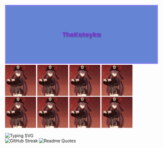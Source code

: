![](banner.png)
<img src="hu-tao-genshin-impact.gif" alt="а" width="102"/>
<img src="hu-tao-genshin-impact.gif" alt="у" width="102"/>
<img src="hu-tao-genshin-impact.gif" alt="меня" width="102"/>
<img src="hu-tao-genshin-impact.gif" alt="Ху" width="102"/>
<img src="hu-tao-genshin-impact.gif" alt="Тао" width="102"/>
<img src="hu-tao-genshin-impact.gif" alt="С1" width="102"/>
<img src="hu-tao-genshin-impact.gif" alt="зато" width="102"/>
<img src="hu-tao-genshin-impact.gif" alt="есть" width="102"/>


![Typing SVG](https://readme-typing-svg.herokuapp.com?font=Fira+Code&weight=500&size=30&duration=4500&pause=5000&background=FFFFFF00&width=435&lines=Telegram%3A+%40TheKoteyka)\
![GitHub Streak](http://github-readme-streak-stats.herokuapp.com?user=koteyka5000&theme=dark&hide_border=true&locale=ru&type=png)
![Readme Quotes](https://quotes-github-readme.vercel.app/api?type=horizontal&theme=dark&quote=Большие+города...&author=Конфуций)
